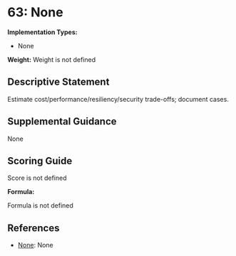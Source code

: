 # 63: None

**Implementation Types:**

- None

**Weight:** Weight is not defined

## Descriptive Statement

Estimate cost/performance/resiliency/security trade-offs; document cases.

## Supplemental Guidance

None

## Scoring Guide

Score is not defined

**Formula:**

Formula is not defined

## References

- [None](None): None

